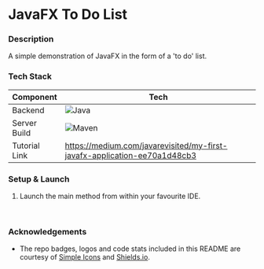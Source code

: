 # JavaFX To Do List

### Description
A simple demonstration of JavaFX in the form of a 'to do' list.

### Tech Stack

| Component     | Tech                                                                                                            |
|---------------|-----------------------------------------------------------------------------------------------------------------|
| Backend       | ![Java](https://img.shields.io/badge/JAVA%20-JDK%2017-green?style=for-the-badge)                                |
| Server Build  | ![Maven](https://img.shields.io/badge/maven-white.svg?style=for-the-badge&logo=apache%20maven&logoColor=C71A36) |
| Tutorial Link | https://medium.com/javarevisited/my-first-javafx-application-ee70a1d48cb3                                       |

### Setup & Launch

1. Launch the main method from within your favourite IDE.

<br />

### Acknowledgements
- The repo badges, logos and code stats included in this README are courtesy of [Simple Icons](https://simpleicons.org/) and [Shields.io](https://shields.io/).